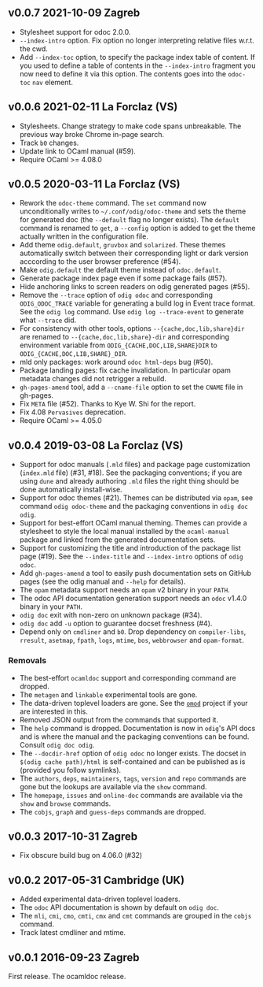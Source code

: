 v0.0.7 2021-10-09 Zagreb
------------------------

- Stylesheet support for odoc 2.0.0.
- `--index-intro` option. Fix option no longer interpreting 
  relative files w.r.t. the cwd.
- Add `--index-toc` option, to specify the package index table of
  content.  If you used to define a table of contents in the
  `--index-intro` fragment you now need to define it via this
  option. The contents goes into the `odoc-toc` `nav` element.

v0.0.6 2021-02-11 La Forclaz (VS)
---------------------------------

- Stylesheets. Change strategy to make code spans unbreakable.
  The previous way broke Chrome in-page search.
- Track `b0` changes.
- Update link to OCaml manual (#59).
- Require OCaml >= 4.08.0

v0.0.5 2020-03-11 La Forclaz (VS)
---------------------------------

- Rework the `odoc-theme` command. The `set` command now
  unconditionally writes to `~/.conf/odig/odoc-theme` and sets the
  theme for generated doc (the `--default` flag no longer exists).
  The `default` command is renamed to `get`, a `--config` option is
  added to get the theme actually written in the configuration file.
- Add theme `odig.default`, `gruvbox` and `solarized`. These themes
  automatically switch between their corresponding light or dark 
  version acccording to the user browser preference (#54).
- Make `odig.default` the default theme instead of `odoc.default`.
- Generate package index page even if some package fails (#57).
- Hide anchoring links to screen readers on odig generated pages (#55).
- Remove the `--trace` option of `odig odoc` and corresponding
  `ODIG_ODOC_TRACE` variable for generating a build log in Event trace
  format. See the `odig log` command. Use `odig log --trace-event` to
  generate what `--trace` did.
- For consistency with other tools, options `--{cache,doc,lib,share}dir` 
  are renamed to `--{cache,doc,lib,share}-dir` and corresponding 
  environment variable from `ODIG_{CACHE,DOC,LIB,SHARE}DIR` to
  `ODIG_{CACHE,DOC,LIB,SHARE}_DIR`.
- mld only packages: work around `odoc html-deps` bug (#50).
- Package landing pages: fix cache invalidation. In particular opam metadata
  changes did not retrigger a rebuild.
- `gh-pages-amend` tool, add a `--cname-file` option to set
  the `CNAME` file in gh-pages.
- Fix `META` file (#52). Thanks to Kye W. Shi for the report.
- Fix 4.08 `Pervasives` deprecation.
- Require OCaml >= 4.05.0 


v0.0.4 2019-03-08 La Forclaz (VS)
---------------------------------

- Support for odoc manuals (`.mld` files) and package page customization
  (`index.mld` file) (#31, #18). See the packaging conventions; if you are
  using `dune` and already authoring `.mld` files the right thing should
  be done automatically install-wise.
- Support for odoc themes (#21). Themes can be distributed via `opam`, see
  command `odig odoc-theme` and the packaging conventions in `odig doc odig`.
- Support for best-effort OCaml manual theming. Themes can provide a stylesheet
  to style the local manual installed by the `ocaml-manual` package and linked
  from the generated documentation sets.
- Support for customizing the title and introduction of the package list
  page (#19). See the `--index-title` and `--index-intro` options of
  `odig odoc`.
- Add `gh-pages-amend` a tool to easily push documentation sets on
  GitHub pages (see the odig manual and `--help` for details).
- The `opam` metadata support needs an `opam` v2 binary in your `PATH`.
- The odoc API documentation generation support needs an `odoc` v1.4.0
  binary in your `PATH`.
- `odig doc` exit with non-zero on unknown package (#34).
- `odig doc` add `-u` option to guarantee docset freshness (#4).
- Depend only on `cmdliner` and `b0`. Drop dependency on `compiler-libs`,
  `rresult`, `asetmap`, `fpath`, `logs`, `mtime`, `bos`, `webbrowser` and
  `opam-format`.

### Removals

- The best-effort `ocamldoc` support and corresponding command are dropped.
- The `metagen` and `linkable` experimental tools are gone.
- The data-driven toplevel loaders are gone. See the
  [`omod`](https://erratique.ch/software/omod) project if your
  are interested in this.
- Removed JSON output from the commands that supported it.
- The `help` command is dropped. Documentation is now in `odig`'s API
  docs and is where the manual and the packaging conventions can be
  found. Consult `odig doc odig`.
- The `--docdir-href` option of `odig odoc` no longer exists. The
  docset in `$(odig cache path)/html` is self-contained and can be
  published as is (provided you follow symlinks).
- The `authors`, `deps`, `maintainers`, `tags`, `version` and `repo` commands
  are gone but the lookups are available via the `show` command.
- The `homepage`, `issues` and `online-doc` commands are available via
  the `show` and `browse` commands.
- The `cobjs`, `graph` and `guess-deps` commands are dropped.

v0.0.3 2017-10-31 Zagreb
------------------------

- Fix obscure build bug on 4.06.0 (#32)

v0.0.2 2017-05-31 Cambridge (UK)
--------------------------------

- Added experimental data-driven toplevel loaders.
- The `odoc` API documentation is shown by default on `odig doc`.
- The `mli`, `cmi`, `cmo`, `cmti`, `cmx` and `cmt` commands are grouped in
  the `cobjs` command.
- Track latest cmdliner and mtime.

v0.0.1 2016-09-23 Zagreb
------------------------

First release. The ocamldoc release.
